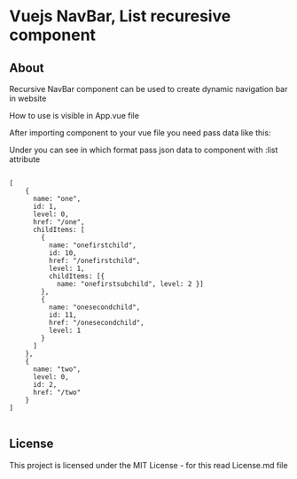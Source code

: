 # Vuejs NavBar, List recuresive component

<h2>About</h2>
<p>Recursive NavBar component can be used to create dynamic navigation bar in website</p>
<p>How to use is visible in App.vue file </p>
<p>After importing component to your vue file you need pass data like this:</p>
<p><NavBar :list="navigationItems"></NavBar></p>

<p>Under you can see in which format pass json data to component with :list attribute</p>
<pre lang="no-highlight">
<code>
[
	{
	  name: "one",
	  id: 1,
	  level: 0,
	  href: "/one",
	  childItems: [
		{
		  name: "onefirstchild",
		  id: 10,
		  href: "/onefirstchild",
		  level: 1,
		  childItems: [{ 
			name: "onefirstsubchild", level: 2 }]
		},
		{
		  name: "onesecondchild",
		  id: 11,
		  href: "/onesecondchild",
		  level: 1
		}
	  ]
	},
	{
	  name: "two",
	  level: 0,
	  id: 2,
	  href: "/two"
	}
]
</code>
</pre>

<h2><a id="user-content-license" class="anchor" aria-hidden="true" href="#license"></a>License</h2>
<p>This project is licensed under the MIT License - for this read License.md file</p>